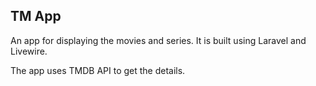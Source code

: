 ## TM App

An app for displaying the movies and series. It is built using Laravel and Livewire.

The app uses TMDB API to get the details.
